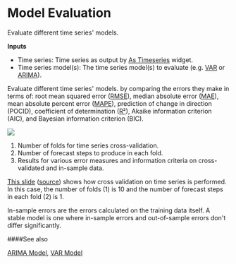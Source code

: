 Model Evaluation
================

Evaluate different time series' models.

**Inputs**

- Time series: Time series as output by [As Timeseries](as_timeseries.md) widget.
- Time series model(s): The time series model(s) to evaluate (e.g. [VAR](var.md) or [ARIMA](arima.md)).

Evaluate different time series' models. by comparing the errors they make in terms of: root mean squared error ([RMSE](https://en.wikipedia.org/wiki/Root-mean-square_deviation)), median absolute error ([MAE](https://en.wikipedia.org/wiki/Mean_absolute_error)), mean absolute percent error ([MAPE](https://en.wikipedia.org/wiki/Mean_absolute_percentage_error)), prediction of change in direction (POCID), coefficient of determination ([R²](https://en.wikipedia.org/wiki/Coefficient_of_determination)), Akaike information criterion (AIC), and Bayesian information criterion (BIC).

![](images/model-evaluation-stamped.png)

1. Number of folds for time series cross-validation.
2. Number of forecast steps to produce in each fold.
3. Results for various error measures and information criteria on cross-validated and in-sample data.

[This slide](https://image.slidesharecdn.com/granada-140207061551-phpapp01/95/automatic-time-series-forecasting-71-638.jpg?cb=1392426574) ([source](http://www.slideshare.net/hyndman/automatic-time-series-forecasting)) shows how cross validation on time series is performed. In this case, the number of folds (1) is 10 and the number of forecast steps in each fold (2) is 1.

In-sample errors are the errors calculated on the training data itself. A stable model is one where in-sample errors and out-of-sample errors don't differ significantly.

####See also

[ARIMA Model](arima.md), [VAR Model](var.md)
